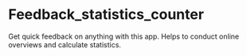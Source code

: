 # Feedback_statistics_counter

Get quick feedback on anything with this app. Helps to conduct online overviews and calculate statistics. 
